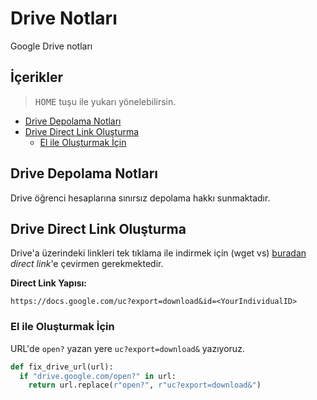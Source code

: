 # Drive Notları <!-- omit in toc -->

Google Drive notları

## İçerikler <!-- omit in toc -->

> <kbd>HOME</kbd> tuşu ile yukarı yönelebilirsin.

- [Drive Depolama Notları](#drive-depolama-notlar%C4%B1)
- [Drive Direct Link Oluşturma](#drive-direct-link-olu%C5%9Fturma)
  - [El ile Oluşturmak İçin](#el-ile-olu%C5%9Fturmak-i%CC%87%C3%A7in)

## Drive Depolama Notları

Drive öğrenci hesaplarına sınırsız depolama hakkı sunmaktadır.

## Drive Direct Link Oluşturma

Drive'a üzerindeki linkleri tek tıklama ile indirmek için (wget vs) [buradan][Direct Link Generator] *direct link*'e çevirmen gerekmektedir.

**Direct Link Yapısı:**

```url
https://docs.google.com/uc?export=download&id=<YourIndividualID>
```

### El ile Oluşturmak İçin

URL'de `open?` yazan yere `uc?export=download&` yazıyoruz.

```py
def fix_drive_url(url):
  if "drive.google.com/open?" in url:
    return url.replace(r"open?", r"uc?export=download&")
```

[Direct Link Generator]: https://www.directlinkgenerator.com/
